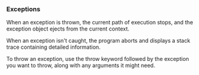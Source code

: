 
### Exceptions

When an exception is thrown, the current path of execution stops, and the exception object ejects from the current context. 

When an exception isn't caught, the program aborts and displays a stack trace containing detailed information.


To throw an exception, use the throw keyword followed by the exception you want to throw, along with any arguments it might need.
